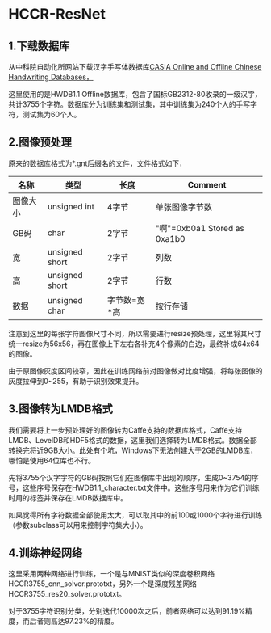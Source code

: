 # HCCR-ResNet

## 1.下载数据库

从中科院自动化所网站下载汉字手写体数据库[CASIA Online and Offline Chinese Handwriting Databases，](http://www.nlpr.ia.ac.cn/databases/handwriting/Download.html)

这里使用的是HWDB1.1 Offline数据库，包含了国标GB2312-80收录的一级汉字，共计3755个字符。数据库分为训练集和测试集，其中训练集为240个人的手写字符，测试集为60个人。

## 2.图像预处理

原来的数据库格式为*.gnt后缀名的文件，文件格式如下，


| 名称 | 类型 | 长度 | Comment |
|-----|-----|-----|-----|
| 图像大小 | unsigned int | 4字节 | 单张图像字节数|
| GB码 | char | 2字节 | "啊"=0xb0a1 Stored as 0xa1b0 |
| 宽 | unsigned short | 2字节 | 列数|
| 高 | unsigned short | 2字节 | 行数|
| 数据 | unsigned char | 字节数=宽*高 | 按行存储|

注意到这里的每张字符图像尺寸不同，所以需要进行resize预处理，这里将其尺寸统一resize为56x56，再在图像上下左右各补充4个像素的白边，最终补成64x64的图像。

由于原图像灰度区间较窄，因此在训练网络前对图像做对比度增强，将每张图像的灰度拉伸到0~255，有助于识别效果提升。

## 3.图像转为LMDB格式

我们需要将上一步预处理好的图像转为Caffe支持的数据库格式，Caffe支持LMDB、LevelDB和HDF5格式的数据，这里我们选择转为LMDB格式。数据全部转换完将近9GB大小。此处有个坑，Windows下无法创建大于2GB的LMDB库，哪怕是使用64位库也不行。

先将3755个汉字字符的GB码按照它们在图像库中出现的顺序，生成0~3754的序号，这些序号保存在HWDB1.1_character.txt文件中。这些序号用来作为它们训练时用的标签并保存在LMDB数据库中。

如果觉得所有字符数据全部使用太大，可以取其中的前100或1000个字符进行训练（参数subclass可以用来控制字符集大小）。

## 4.训练神经网络

这里采用两种网络进行训练，一个是与MNIST类似的深度卷积网络HCCR3755_cnn_solver.prototxt，另外一个是深度残差网络HCCR3755_res20_solver.prototxt。

对于3755字符识别分类，分别迭代10000次之后，前者网络可以达到91.19%精度，而后者则高达97.23%的精度。
